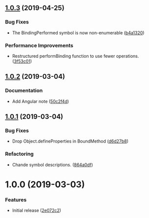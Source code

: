 ## [1.0.3](https://github.com/Alorel/bound-decorator/compare/1.0.2...1.0.3) (2019-04-25)


### Bug Fixes

* The BindingPerformed symbol is now non-enumerable ([b4a1320](https://github.com/Alorel/bound-decorator/commit/b4a1320))


### Performance Improvements

* Restructured performBinding function to use fewer operations. ([3f53c01](https://github.com/Alorel/bound-decorator/commit/3f53c01))

## [1.0.2](https://github.com/Alorel/bound-decorator/compare/1.0.1...1.0.2) (2019-03-04)


### Documentation

* Add Angular note ([50c2f4d](https://github.com/Alorel/bound-decorator/commit/50c2f4d))

## [1.0.1](https://github.com/Alorel/bound-decorator/compare/1.0.0...1.0.1) (2019-03-04)


### Bug Fixes

* Drop Object.defineProperties in BoundMethod ([d6d27b8](https://github.com/Alorel/bound-decorator/commit/d6d27b8))


### Refactoring

* Chande symbol descriptions. ([864a0df](https://github.com/Alorel/bound-decorator/commit/864a0df))

# 1.0.0 (2019-03-03)


### Features

* Initial release ([2e072c2](https://github.com/Alorel/bound-decorator/commit/2e072c2))
